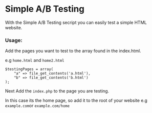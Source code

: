 # Simple A/B Testing

With the Simple A/B Testing secript you can easily test a simple HTML website.

### Usage:

Add the pages you want to test to the array found in the index.html.

e.g `home.html` and `home2.html`

```
$testingPages = array(
	"a" => file_get_contents('a.html'),
	"b" => file_get_contents('b.html')
);
```

Next Add the `index.php` to the page you are testing.

In this case its the home page, so add it to the root of your website e.g `example.com`or `example.com/home`
